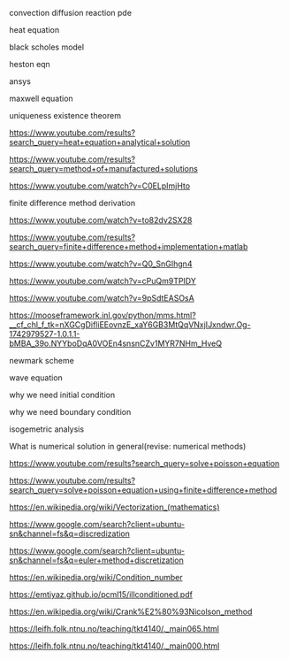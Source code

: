 convection diffusion reaction pde

heat equation

black scholes model

heston eqn

ansys

maxwell equation

uniqueness existence theorem

https://www.youtube.com/results?search_query=heat+equation+analytical+solution

https://www.youtube.com/results?search_query=method+of+manufactured+solutions

https://www.youtube.com/watch?v=C0ELpImjHto

finite difference method derivation

https://www.youtube.com/watch?v=to82dv2SX28

https://www.youtube.com/results?search_query=finite+difference+method+implementation+matlab

https://www.youtube.com/watch?v=Q0_SnGIhgn4

https://www.youtube.com/watch?v=cPuQm9TPIDY

https://www.youtube.com/watch?v=9pSdtEASOsA

https://mooseframework.inl.gov/python/mms.html?__cf_chl_f_tk=nXGCgDifliEEovnzE_xaY6GB3MtQqVNxjIJxndwr.Og-1742979527-1.0.1.1-bMBA_39o.NYYboDqA0VOEn4snsnCZv1MYR7NHm_HveQ

newmark scheme

wave equation

why we need initial condition

why we need boundary condition

isogemetric analysis

What is numerical solution in general(revise: numerical methods)

https://www.youtube.com/results?search_query=solve+poisson+equation

https://www.youtube.com/results?search_query=solve+poisson+equation+using+finite+difference+method

https://en.wikipedia.org/wiki/Vectorization_(mathematics)

https://www.google.com/search?client=ubuntu-sn&channel=fs&q=discredization

https://www.google.com/search?client=ubuntu-sn&channel=fs&q=euler+method+discretization

https://en.wikipedia.org/wiki/Condition_number

https://emtiyaz.github.io/pcml15/illconditioned.pdf

https://en.wikipedia.org/wiki/Crank%E2%80%93Nicolson_method

https://leifh.folk.ntnu.no/teaching/tkt4140/._main065.html

https://leifh.folk.ntnu.no/teaching/tkt4140/._main000.html